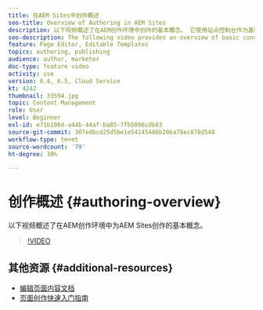 ```yaml
---
title: 在AEM Sites中创作概述
seo-title: Overview of Authoring in AEM Sites
description: 以下视频概述了在AEM创作环境中创作的基本概念。 它使用站点控制台作为基础。
seo-description: The following video provides an overview of basic concepts of authoring in an AEM author environment. It uses the Sites console as a basis.
feature: Page Editor, Editable Templates
topics: authoring, publishing
audience: author, marketer
doc-type: feature video
activity: use
version: 6.4, 6.5, Cloud Service
kt: 4242
thumbnail: 33594.jpg
topic: Content Management
role: User
level: Beginner
exl-id: e71b106d-a44b-44af-ba85-7fb5806cdb83
source-git-commit: 307ed6cd25d5be1e54145406b206a78ec878d548
workflow-type: tm+mt
source-wordcount: '79'
ht-degree: 30%

---
```


# 创作概述 {#authoring-overview}

以下视频概述了在AEM创作环境中为AEM Sites创作的基本概念。

>[!VIDEO](https://video.tv.adobe.com/v/33594?quality=12&learn=on)

## 其他资源 {#additional-resources}

* [编辑页面内容文档](https://experienceleague.adobe.com/docs/experience-manager-cloud-service/sites/authoring/fundamentals/editing-content.html)
* [页面创作快速入门指南](https://experienceleague.adobe.com/docs/experience-manager-cloud-service/sites/authoring/getting-started/quick-start.html)
